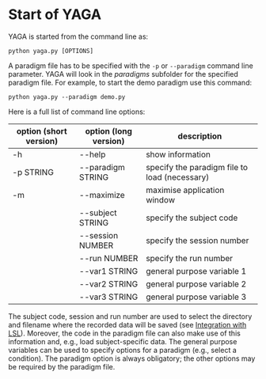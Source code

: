 # Start of YAGA

YAGA is started from the command line as:

`python yaga.py [OPTIONS]`

A paradigm file has to be specified with the `-p` or `--paradigm` command line parameter. YAGA will look in the _paradigms_ subfolder for the specified paradigm file. For example, to start the demo paradigm use this command:

`python yaga.py --paradigm demo.py`

Here is a full list of command line options:

| option (short version) | option (long version) | description                                   |
|------------------------|-----------------------|-----------------------------------------------|
| -h                     | --help                | show information                              |
| -p STRING              | --paradigm STRING     | specify the paradigm file to load (necessary) |
| -m                     | --maximize            | maximise application window                   |
|                        | --subject STRING      | specify the subject code                      |
|                        | --session NUMBER      | specify the session number                    |
|                        | --run NUMBER          | specify the run number                        |
|                        | --var1 STRING         | general purpose variable 1                    |
|                        | --var2 STRING         | general purpose variable 2                    |
|                        | --var3 STRING         | general purpose variable 3                    |

The subject code, session and run number are used to select the directory and filename where the recorded data will be saved (see [Integration with LSL](integration_with_lsl.md#integration-with-lab-streaming-layer-lsl)). Moreover, the code in the paradigm file can also make use of this information and, e.g., load subject-specific data. The general purpose variables can be used to specify options for a paradigm (e.g., select a condition). The paradigm option is always obligatory; the other options may be required by the paradigm file.
